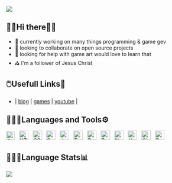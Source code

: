 ![](https://komarev.com/ghpvc/?username=cazterk&style=flat-square&color=blue) 

## 👋🏽Hi there👋🏽
- 🔭 currently working on many things programming & game gev 
- 👯 looking to collaborate on open source projects
- 🤔 looking for help with game art would love to learn that
- ⛪ I'm a follower of Jesus Christ 

## 🖱️Usefull Links🔗
- | [blog](https://www.terklog.com/) | [games](https://cazterk.itch.io/) | [youtube](https://www.youtube.com/c/cazterk) |


## 👨🏽‍💻Languages and Tools⚙️
<p align="">
<img align="" alt="C#" width="23px" src="https://cdn.jsdelivr.net/gh/devicons/devicon/icons/csharp/csharp-original.svg#dark-mode-only"/>&nbsp&nbsp
<img align="" alt="HTML5" width="25px" src="https://cdn.jsdelivr.net/gh/devicons/devicon/icons/html5/html5-original.svg#light-mode-only"/>&nbsp&nbsp
<img align="" alt="CSS3" width="25px" src="https://cdn.jsdelivr.net/gh/devicons/devicon/icons/css3/css3-original.svg#dark-mode-only"/>&nbsp&nbsp
<img align="" alt="Sass" width="25px" src="https://cdn.jsdelivr.net/gh/devicons/devicon/icons/sass/sass-original.svg#light-mode-only"/>&nbsp&nbsp
<img align="" alt="JavaScript" width="25px" src="https://cdn.jsdelivr.net/gh/devicons/devicon/icons/javascript/javascript-original.svg#dark-mode-only" />&nbsp&nbsp
<img align="" alt="TypeScript" width="25px" src="https://cdn.jsdelivr.net/gh/devicons/devicon/icons/typescript/typescript-original.svg#light-mode-only" />&nbsp&nbsp
<img align="" alt="Python" width="25px" src="https://cdn.jsdelivr.net/gh/devicons/devicon/icons/python/python-original.svg#dark-mode-only" />&nbsp&nbsp
<img align="" alt="React" width="25px" src="https://cdn.jsdelivr.net/gh/devicons/devicon/icons/react/react-original.svg#dark-mode-only"/>&nbsp&nbsp
<img align="" alt="NodeJS" width="25px" src="https://cdn.jsdelivr.net/gh/devicons/devicon/icons/nodejs/nodejs-original.svg#dark-mode-only"/>&nbsp&nbsp
<img align="" alt="Unity" width="25px" src="https://img.icons8.com/color/64/000000/unity.png#dark-mode-only" />&nbsp&nbsp
<img align="" alt="Git" width="25px" src="https://cdn.jsdelivr.net/gh/devicons/devicon/icons/git/git-original.svg#dark-mode-only"/>&nbsp&nbsp
<img align="" alt="Bash" width="25px" src="https://cdn.jsdelivr.net/gh/devicons/devicon/icons/bash/bash-plain.svg#dark-mode-only" />&nbsp&nbsp
</p>

## 👨🏽‍💻Language Stats📊
<p align="" >
<img src="https://github-readme-stats.vercel.app/api/top-langs/?username=cazterk&hide_border=true&theme=vision-friendly-dark&layout=compact">        
</p>                                             
